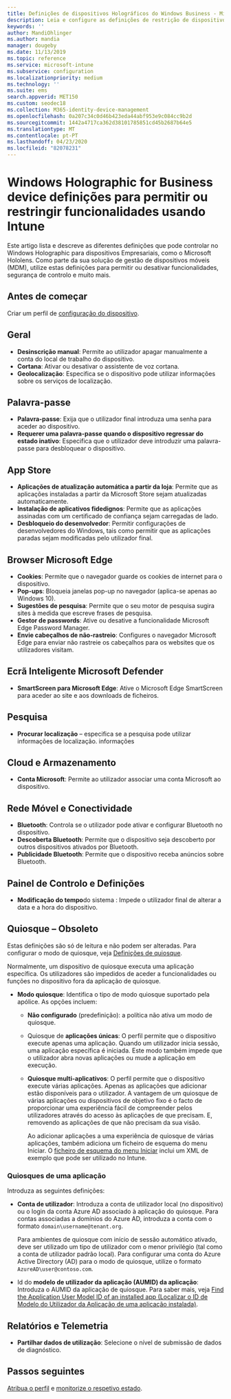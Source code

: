 ```yaml
---
title: Definições de dispositivos Holográficos do Windows Business - Microsoft Intune - Azure [ Microsoft Docs
description: Leia e configure as definições de restrição de dispositivos no Microsoft Intune para Windows Holographic for Business, incluindo não-inscrição, geolocalização, palavras-passe, instalar aplicações a partir de app store, cookies e pop ups no Microsoft Edge, Microsoft Defender, pesquisa, nuvem e armazenamento, conectividade bluetooth, tempo do sistema e dados de utilização no Azure.
keywords: ''
author: MandiOhlinger
ms.author: mandia
manager: dougeby
ms.date: 11/13/2019
ms.topic: reference
ms.service: microsoft-intune
ms.subservice: configuration
ms.localizationpriority: medium
ms.technology: ''
ms.suite: ems
search.appverid: MET150
ms.custom: seodec18
ms.collection: M365-identity-device-management
ms.openlocfilehash: 0a207c34c0d46b423eda44abf953e9c084cc9b2d
ms.sourcegitcommit: 1442a4717ca362d38101785851cd45b2687b64e5
ms.translationtype: MT
ms.contentlocale: pt-PT
ms.lasthandoff: 04/23/2020
ms.locfileid: "82078231"
---
```

# <a name="windows-holographic-for-business-device-settings-to-allow-or-restrict-features-using-intune"></a>Windows Holographic for Business device definições para permitir ou restringir funcionalidades usando Intune



Este artigo lista e descreve as diferentes definições que pode controlar no Windows Holographic para dispositivos Empresariais, como o Microsoft Hololens. Como parte da sua solução de gestão de dispositivos móveis (MDM), utilize estas definições para permitir ou desativar funcionalidades, segurança de controlo e muito mais.

## <a name="before-you-begin"></a>Antes de começar

Criar um perfil de [configuração do dispositivo](device-restrictions-configure.md#create-the-profile).

## <a name="general"></a>Geral

- **Desinscrição manual**: Permite ao utilizador apagar manualmente a conta do local de trabalho do dispositivo.
- **Cortana**: Ativar ou desativar o assistente de voz cortana.
- **Geolocalização**: Especifica se o dispositivo pode utilizar informações sobre os serviços de localização.

## <a name="password"></a>Palavra-passe

- **Palavra-passe**: Exija que o utilizador final introduza uma senha para aceder ao dispositivo.
- **Requerer uma palavra-passe quando o dispositivo regressar do estado inativo**: Especifica que o utilizador deve introduzir uma palavra-passe para desbloquear o dispositivo.

## <a name="app-store"></a>App Store

- **Aplicações de atualização automática a partir da loja**: Permite que as aplicações instaladas a partir da Microsoft Store sejam atualizadas automaticamente.
- **Instalação de aplicativos fidedignos**: Permite que as aplicações assinadas com um certificado de confiança sejam carregadas de lado.
- **Desbloqueio do desenvolvedor**: Permitir configurações de desenvolvedores do Windows, tais como permitir que as aplicações paradas sejam modificadas pelo utilizador final.

## <a name="microsoft-edge-browser"></a>Browser Microsoft Edge

- **Cookies**: Permite que o navegador guarde os cookies de internet para o dispositivo.
- **Pop-ups**: Bloqueia janelas pop-up no navegador (aplica-se apenas ao Windows 10).
- **Sugestões de pesquisa**: Permite que o seu motor de pesquisa sugira sites à medida que escreve frases de pesquisa.
- **Gestor de passwords**: Ative ou desative a funcionalidade Microsoft Edge Password Manager.
- **Envie cabeçalhos de não-rastreio**: Configures o navegador Microsoft Edge para enviar não rastreie os cabeçalhos para os websites que os utilizadores visitam.

## <a name="microsoft-defender-smart-screen"></a>Ecrã Inteligente Microsoft Defender

- **SmartScreen para Microsoft Edge**: Ative o Microsoft Edge SmartScreen para aceder ao site e aos downloads de ficheiros.

## <a name="search"></a>Pesquisa

- **Procurar localização** – especifica se a pesquisa pode utilizar informações de localização. informações

## <a name="cloud-and-storage"></a>Cloud e Armazenamento

- **Conta Microsoft**: Permite ao utilizador associar uma conta Microsoft ao dispositivo.

## <a name="cellular-and-connectivity"></a>Rede Móvel e Conectividade

- **Bluetooth**: Controla se o utilizador pode ativar e configurar Bluetooth no dispositivo.
- **Descoberta Bluetooth**: Permite que o dispositivo seja descoberto por outros dispositivos ativados por Bluetooth.
- **Publicidade Bluetooth**: Permite que o dispositivo receba anúncios sobre Bluetooth.

## <a name="control-panel-and-settings"></a>Painel de Controlo e Definições

- **Modificação do tempo**do sistema : Impede o utilizador final de alterar a data e a hora do dispositivo.

## <a name="kiosk---obsolete"></a>Quiosque – Obsoleto

Estas definições são só de leitura e não podem ser alteradas. Para configurar o modo de quiosque, veja [Definições de quiosque](kiosk-settings-holographic.md).

Normalmente, um dispositivo de quiosque executa uma aplicação específica. Os utilizadores são impedidos de aceder a funcionalidades ou funções no dispositivo fora da aplicação de quiosque.

- **Modo quiosque**: Identifica o tipo de modo quiosque suportado pela apólice. As opções incluem:

  - **Não configurado** (predefinição): a política não ativa um modo de quiosque. 
  - Quiosque de **aplicações únicas**: O perfil permite que o dispositivo execute apenas uma aplicação. Quando um utilizador inicia sessão, uma aplicação específica é iniciada. Este modo também impede que o utilizador abra novas aplicações ou mude a aplicação em execução.
  - **Quiosque multi-aplicativos**: O perfil permite que o dispositivo execute várias aplicações. Apenas as aplicações que adicionar estão disponíveis para o utilizador. A vantagem de um quiosque de várias aplicações ou dispositivos de objetivo fixo é o facto de proporcionar uma experiência fácil de compreender pelos utilizadores através do acesso às aplicações de que precisam. E, removendo as aplicações de que não precisam da sua visão. 
  
    Ao adicionar aplicações a uma experiência de quiosque de várias aplicações, também adiciona um ficheiro de esquema do menu Iniciar. O [ficheiro de esquema do menu Iniciar](/hololens/hololens-kiosk#start-layout-file-for-mdm-intune-and-others) inclui um XML de exemplo que pode ser utilizado no Intune. 

### <a name="single-app-kiosks"></a>Quiosques de uma aplicação

Introduza as seguintes definições:

- **Conta de utilizador**: Introduza a conta de utilizador local (no dispositivo) ou o login da conta Azure AD associado à aplicação do quiosque. Para contas associadas a domínios do Azure AD, introduza a conta com o formato `domain\username@tenant.org`. 

    Para ambientes de quiosque com início de sessão automático ativado, deve ser utilizado um tipo de utilizador com o menor privilégio (tal como a conta de utilizador padrão local). Para configurar uma conta do Azure Active Directory (AD) para o modo de quiosque, utilize o formato `AzureAD\user@contoso.com`.

- Id do **modelo de utilizador da aplicação (AUMID) da aplicação**: Introduza o AUMID da aplicação de quiosque. Para saber mais, veja [Find the Application User Model ID of an installed app (Localizar o ID de Modelo do Utilizador da Aplicação de uma aplicação instalada)](https://docs.microsoft.com/windows-hardware/customize/enterprise/find-the-application-user-model-id-of-an-installed-app).

## <a name="reporting-and-telemetry"></a>Relatórios e Telemetria

- **Partilhar dados de utilização**: Selecione o nível de submissão de dados de diagnóstico.

## <a name="next-steps"></a>Passos seguintes

[Atribua o perfil](device-profile-assign.md) e [monitorize o respetivo estado](device-profile-monitor.md).
